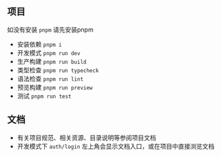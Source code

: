 ## 项目
如没有安装 `pnpm` 请先安装pnpm

- 安装依赖 `pnpm i`
- 开发模式 `pnpm run dev`
- 生产构建 `pnpm run build`
- 类型检查 `pnpm run typecheck`
- 语法检查 `pnpm run lint`
- 预览构建 `pnpm run preview`
- 测试 `pnpm run test`

## 文档

- 有关项目规范、相关资源、目录说明等参阅项目文档
- 开发模式下 `auth/login` 左上角会显示文档入口，或在项目中直接浏览文档
